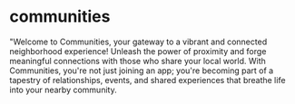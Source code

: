 # communities
"Welcome to Communities, your gateway to a vibrant and connected neighborhood experience! Unleash the power of proximity and forge meaningful connections with those who share your local world. With Communities, you're not just joining an app; you're becoming part of a tapestry of relationships, events, and shared experiences that breathe life into your nearby community.

